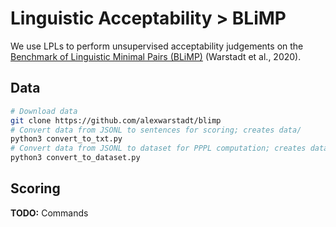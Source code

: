 # Linguistic Acceptability > BLiMP

We use LPLs to perform unsupervised acceptability judgements on the [Benchmark of Linguistic Minimal Pairs (BLiMP)](https://arxiv.org/abs/1912.00582) (Warstadt et al., 2020).

## Data

```sh
# Download data
git clone https://github.com/alexwarstadt/blimp
# Convert data from JSONL to sentences for scoring; creates data/
python3 convert_to_txt.py
# Convert data from JSONL to dataset for PPPL computation; creates data-concat/
python3 convert_to_dataset.py
```

## Scoring

**TODO:** Commands